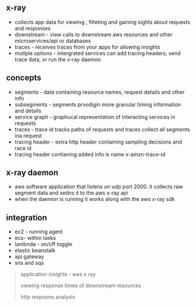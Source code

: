 ## x-ray

- collects app data for viewing , filteting and gaining sights about requests and responses
- downstream - view calls to downstream aws resources and other microservices/api or databases
- traces - receives traces from your apps for allowing insights
- mutlple options - intergrated services can add tracing headers, send trace data, or run the x-ray daemon

## concepts

- segments - data containing resource names, request details and other info
- subsegments - segments prvodigin more granular timing information and details
- service graph - graphucal representation of interacting services in requests
- traces - trace id tracks paths of requests and traces collect all segments ina request
- tracing header - extra http header containing sampling decisions and race id
- tracing header contianing added info is name x-amzn-trace-id

## x-ray daemon 
- aws software application that listens on udp port 2000. it collects raw segment data and sedns it to the aws x-ray api
- when the daemon is running it works along with the aws x-ray sdk

## integration

- ec2 - running agent
- ecs- within tasks
- lambnda - on/off toggle
- elastic beanstalk
-  api gateway
-  sns and sqs

> application insights - aws x ray
>
> viewing response times of downstream resources
>
> http resposne analysis
> 